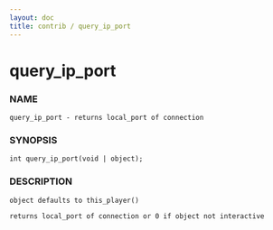 ```yaml
---
layout: doc
title: contrib / query_ip_port
---
```

# query_ip_port

### NAME

    query_ip_port - returns local_port of connection

### SYNOPSIS

    int query_ip_port(void | object);

### DESCRIPTION

    object defaults to this_player()

    returns local_port of connection or 0 if object not interactive
